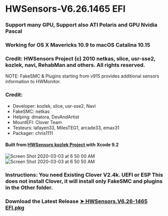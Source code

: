 # HWSensors-V6.26.1465 EFI

### Support many GPU, Support also ATI Polaris and GPU Nvidia Pascal

### Working for OS X Mavericks 10.9 to macOS Catalina 10.15

### Credit: HWSensors Project (c) 2010 netkas, slice, usr-sse2, kozlek, navi, RehabMan and others. All rights reserved.
NOTE: FakeSMC & Plugins starting from v915 provides additional sensors information to HWMonitor.

### Credit:
- Developer: kozlek, slice, usr-sse2, Navi
- FakeSMC: netkas
- Helping: dmatora, DevAndArtist
- MountEFI: Clover Team
- Testeurs: lafayen33, MilesTEG1, arcade33, emax31
- Packager: chris1111

#### Built from [HWSensors kozlek Project ](https://github.com/kozlek/HWSensors) with Xcode 9.2

![Screen Shot 2020-03-03 at 6 50 00 AM](https://user-images.githubusercontent.com/6248794/75773202-6c423580-5d1b-11ea-9e08-52caf43181fc.png)
![Screen Shot 2020-03-03 at 6 50 50 AM](https://user-images.githubusercontent.com/6248794/75773212-706e5300-5d1b-11ea-8e93-ea487c8b512e.png)
  

### Instructions: You need Existing Clover V2.4k. UEFI or ESP This does not install Clover, it will install only FakeSMC and plugins in the Other folder.

### Download the Latest Release [➤ HWSensors.V6.26-1465 EFI.pkg ](https://github.com/chris1111/HWSensors-V6.26.1463-EFI/releases/tag/V1)
